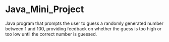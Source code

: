 # Java_Mini_Project
Java program that prompts the user to guess a randomly generated number between 1 and 100, providing feedback on whether the guess is too high or too low until the correct number is guessed.

